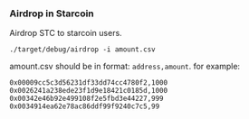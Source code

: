 ### Airdrop in Starcoin

Airdrop STC to starcoin users.

```shell
./target/debug/airdrop -i amount.csv
```

amount.csv should be in format: `address,amount`. for example:

```text
0x00009cc5c3d56231df33dd74cc4780f2,1000
0x0026241a238ede23f1d9e18421c0185d,1000
0x00342e46b92e499108f2e5fbd3e44227,999
0x0034914ea62e78ac86ddf99f9240c7c5,99
```